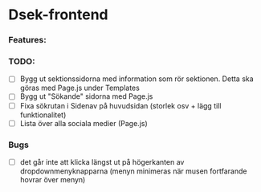 # Dsek-frontend

### Features:

### TODO:
- [ ] Bygg ut sektionssidorna med information som rör sektionen. Detta ska göras med Page.js under Templates
- [ ] Bygg ut "Sökande" sidorna med Page.js
- [ ] Fixa sökrutan i Sidenav på huvudsidan (storlek osv + lägg till funktionalitet)
- [ ] Lista över alla sociala medier (Page.js)

### Bugs
- [ ] det går inte att klicka längst ut på högerkanten av dropdownmenyknapparna (menyn minimeras när musen fortfarande hovrar över menyn)

